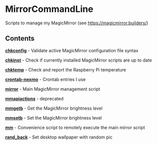 MirrorCommandLine
=================

Scripts to manage my MagicMirror (see https://magicmirror.builders/)

Contents
--------

[**chkconfig**](chkconfig.sh) - Validate active MagicMirror configuration file syntax

[**chkinst**](chkinst.sh) - Check if currently installed MagicMirror scripts are up to date

[**chktemp**](chktemp.sh) - Check and report the Raspberry Pi temperature

[**crontab-nexmo**](crontab-nexmo.in) - Crontab entries I use

[**mirror**](mirror.sh) - Main MagicMirror management script

[**mmapiactions**](mmapiactions.sh) - deprecated

[**mmgetb**](mmgetb.sh) - Get the MagicMirror brightness level

[**mmsetb**](mmsetb.sh) - Set the MagicMirror brightness level

[**mm**](mm.sh) - Convenience script to remotely execute the main mirror script

[**rand_back**](rand_back.sh) - Set desktop wallpaper with random pic

